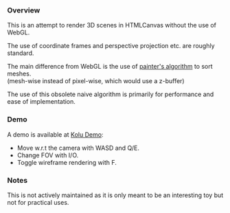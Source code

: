 ### Overview

This is an attempt to render 3D scenes in HTMLCanvas without the use of WebGL.

The use of coordinate frames and perspective projection etc. are roughly standard.

The main difference from WebGL is the use of
[painter's algorithm](https://en.wikipedia.org/wiki/Painter's_algorithm) to sort meshes.  
(mesh-wise instead of pixel-wise, which would use a z-buffer)

The use of this obsolete naive algorithm is primarily for performance and ease of implementation.

### Demo

A demo is available at [Kolu Demo](https://carbonicsoda.github.io/kolu/):

- Move w.r.t the camera with WASD and Q/E.
- Change FOV with I/O.
- Toggle wireframe rendering with F.

### Notes

This is not actively maintained as it is only meant to be an interesting toy but not for practical
uses.
